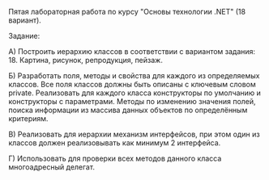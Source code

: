 Пятая лабораторная работа по курсу "Основы технологии .NET" (18 вариант).

Задание: 

А) Построить иерархию классов в соответствии с вариантом задания:
18. Картина, рисунок, репродукция, пейзаж.

Б) Разработать поля, методы и свойства для каждого из определяемых классов. Все поля классов
должны быть описаны с ключевым словом private. Реализовать для каждого класса конструкторы по
умолчанию и конструкторы с параметрами. Методы по изменению значения полей, поиска информации
из массива данных объектов по определённым критериям.

В) Реализовать для иерархии механизм интерфейсов, при этом один из классов должен
реализовывать как минимум 2 интерфейса.

Г) Использовать для проверки всех методов данного класса многоадресный делегат.
